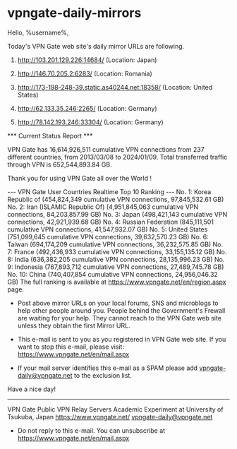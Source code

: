 # vpngate-daily-mirrors

Hello, %username%,

Today's VPN Gate web site's daily mirror URLs are following.

1. http://103.201.129.226:14684/
   (Location: Japan)

2. http://146.70.205.2:6283/
   (Location: Romania)

3. http://173-198-248-39.static.as40244.net:18358/
   (Location: United States)

4. http://62.133.35.246:2265/
   (Location: Germany)

5. http://78.142.193.246:33304/
   (Location: Germany)


*** Current Status Report ***

VPN Gate has 16,614,926,511 cumulative VPN connections from 237 different countries, from 2013/03/08 to 2024/01/09.
Total transferred traffic through VPN is 652,544,893.84 GB.

Thank you for using VPN Gate all over the World !


--- VPN Gate User Countries Realtime Top 10 Ranking ---
No. 1: Korea Republic of (454,824,349 cumulative VPN connections, 97,845,532.61 GB)
No. 2: Iran (ISLAMIC Republic Of) (4,951,845,063 cumulative VPN connections, 84,203,857.99 GB)
No. 3: Japan (498,421,143 cumulative VPN connections, 42,921,939.68 GB)
No. 4: Russian Federation (845,111,501 cumulative VPN connections, 41,547,932.07 GB)
No. 5: United States (751,099,645 cumulative VPN connections, 39,632,570.23 GB)
No. 6: Taiwan (694,174,209 cumulative VPN connections, 36,232,575.85 GB)
No. 7: France (492,436,933 cumulative VPN connections, 33,155,135.12 GB)
No. 8: India (636,382,205 cumulative VPN connections, 28,135,996.23 GB)
No. 9: Indonesia (767,893,712 cumulative VPN connections, 27,489,745.78 GB)
No. 10: China (740,407,854 cumulative VPN connections, 24,956,046.32 GB)
The full ranking is available at https://www.vpngate.net/en/region.aspx page.


* Post above mirror URLs on your local forums, SNS and microblogs
  to help other people around you.
  People behind the Government's Frewall are waiting for your help.
  They cannot reach to the VPN Gate web site
  unless they obtain the first Mirror URL.

* This e-mail is sent to you as you registered in VPN Gate web site.
  If you want to stop this e-mail, please visit:
  https://www.vpngate.net/en/mail.aspx

* If your mail server identifies this e-mail as a SPAM
  please add vpngate-daily@vpngate.net to the exclusion list.

Have a nice day!

------------------------------------------------------
VPN Gate Public VPN Relay Servers
Academic Experiment at University of Tsukuba, Japan
https://www.vpngate.net/
vpngate-daily@vpngate.net
* Do not reply to this e-mail.
  You can unsubscribe at https://www.vpngate.net/en/mail.aspx


